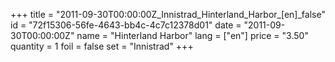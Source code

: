 +++
title = "2011-09-30T00:00:00Z_Innistrad_Hinterland_Harbor_[en]_false"
id = "72f15306-56fe-4643-bb4c-4c7c12378d01"
date = "2011-09-30T00:00:00Z"
name = "Hinterland Harbor"
lang = ["en"]
price = "3.50"
quantity = 1
foil = false
set = "Innistrad"
+++
